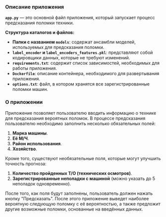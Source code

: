 ### Описание приложения

**`app.py`** — это основной файл приложения, который запускает процесс предсказания поломки техники.

**Структура каталогов и файлов:**

- **Папки с названием `models`**: содержат ансамбли моделей, используемых для предсказания поломки.
- **`label_encoder` и `label_encoders_features.pkl`**: представляют собой кодировщики данных, которые не требуют изменений.
- **`requirements.txt`**: содержит список зависимостей, необходимых для работы приложения.
- **`Dockerfile`**: описание контейнера, необходимого для развертывания приложения.
- **`options.txt`**: файл, в котором хранятся все зарегистрированные поломки машин.

### О приложении

Приложение позволяет пользователю вводить информацию о технике для предсказания вероятных поломок. В процессе предсказания пользователю необходимо заполнить несколько обязательных полей:

1. **Марка машины**.
2. **Её М/Ч**.
3. **Район использования**.
4. **Хозяйство**.

Кроме того, существуют необязательные поля, которые могут улучшить точность прогноза:

1. **Количество пройденных Т/О (технических осмотров)**.
2. **Зарегистрированные неполадки с машиной** (можно указать до 5 неполадок одновременно).

После того, как поля будут заполнены, пользователь должен нажать кнопку "Предсказать". После этого приложение выведет наиболее вероятную следующую поломку с её вероятностью, а также предложит другие возможные поломки, основанные на введённых данных.
